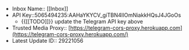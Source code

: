 - Inbox Name:: [[Inbox]]
- API Key::5065494235:AAHaYKYCV_giTBN4lIOmNiakkHQsJ4JGoOs
    - {{[[TODO]]}} update the Telegram API key above
- Trusted Media Proxy:: [https://telegram-cors-proxy.herokuapp.com](https://telegram-cors-proxy.herokuapp.com/)
- Latest Update ID:: 29221056

